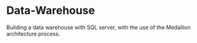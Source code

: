 # Data-Warehouse
Building a data warehouse with SQL server, with the use of the Medallion architecture process.
